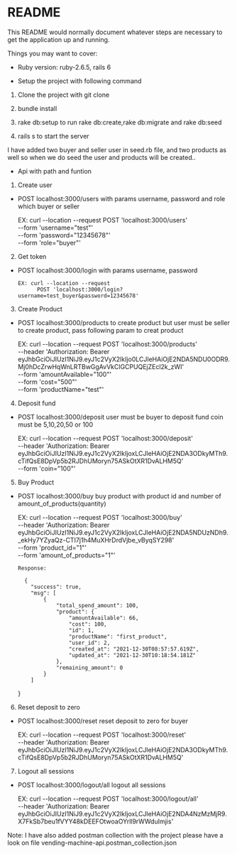 # README

This README would normally document whatever steps are necessary to get the
application up and running.

Things you may want to cover:

* Ruby version: ruby-2.6.5, rails 6

* Setup the project with following command 

1. Clone the project with git clone

2. bundle install

3. rake db:setup to run rake db:create,rake db:migrate and rake db:seed 

4. rails s to start the server

I have added two buyer and seller user in seed.rb file, and two products as well so when we do seed the user and products will be created..


* Api with path and funtion

1. Create user

  * POST localhost:3000/users with params username, password and role which buyer or seller

	  EX: curl --location --request
	      POST 'localhost:3000/users' \
		    --form 'username="test"' \
		    --form 'password="12345678"' \
		    --form 'role="buyer"'

2. Get token

  * POST localhost:3000/login with params username, password 
    
		EX:	curl --location --request 
			  POST 'localhost:3000/login?username=test_buyer&password=12345678'


3. Create Product

  * POST localhost:3000/products to create product but user must be seller to create product, pass following param to creat product

    EX: curl --location --request POST 'localhost:3000/products' \
				--header 'Authorization: Bearer eyJhbGciOiJIUzI1NiJ9.eyJ1c2VyX2lkIjo0LCJleHAiOjE2NDA5NDU0ODR9.Mj0hDcZrwHqWnLRTBwGgAvVkClGCPUQEjZEcl2k_zWI' \
				--form 'amountAvailable="100"' \
				--form 'cost="500"' \
				--form 'productName="test"'


4. Deposit fund

  * POST localhost:3000/deposit user must be buyer to deposit fund  coin must be 5,10,20,50 or 100

    EX: curl --location --request POST 'localhost:3000/deposit' \
				--header 'Authorization: Bearer eyJhbGciOiJIUzI1NiJ9.eyJ1c2VyX2lkIjoxLCJleHAiOjE2NDA3ODkyMTh9.cTifQsE8DpVp5b2RJDhUMoryn75ASkOtXR1DvALHM5Q' \
				--form 'coin="100"'

5. Buy Product

  * POST localhost:3000/buy buy product with product id and number of amount_of_products(quantity)


    EX: curl --location --request POST 'localhost:3000/buy' \
				--header 'Authorization: Bearer eyJhbGciOiJIUzI1NiJ9.eyJ1c2VyX2lkIjoxLCJleHAiOjE2NDA5NDUzNDh9._ekHy7YZyaQz-CTI7j1h4MuXHrDrdVjbe_vByqSY298' \
				--form 'product_id="1"' \
				--form 'amount_of_products="1"'

		Response: 

		  {
		    "success": true,
		    "msg": [
		        {
		            "total_spend_amount": 100,
		            "product": {
		                "amountAvailable": 66,
		                "cost": 100,
		                "id": 1,
		                "productName": "first_product",
		                "user_id": 2,
		                "created_at": "2021-12-30T08:57:57.619Z",
		                "updated_at": "2021-12-30T10:18:54.181Z"
		            },
		            "remaining_amount": 0
		        }
		    ]
     }


6. Reset deposit to zero 

  * POST localhost:3000/reset reset deposit to zero for buyer

    EX: curl --location --request POST 'localhost:3000/reset' \
				--header 'Authorization: Bearer eyJhbGciOiJIUzI1NiJ9.eyJ1c2VyX2lkIjoxLCJleHAiOjE2NDA3ODkyMTh9.cTifQsE8DpVp5b2RJDhUMoryn75ASkOtXR1DvALHM5Q'

7. Logout all sessions

  * POST localhost:3000/logout/all logout all sessions

    EX: curl --location --request POST 'localhost:3000/logout/all' \
				--header 'Authorization: Bearer eyJhbGciOiJIUzI1NiJ9.eyJ1c2VyX2lkIjoxLCJleHAiOjE2NDA4NzMzMjR9.X7FkSb7beu1fVYY48kDEEFOtwoaOYrll9rWWduImjis'


Note: I have also added postman collection with the project please have a  look on file vending-machine-api.postman_collection.json
